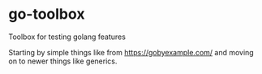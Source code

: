 # go-toolbox
Toolbox for testing golang features


Starting by simple things like from https://gobyexample.com/ and moving on to newer things like generics.

